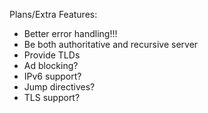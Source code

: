 Plans/Extra Features:
  - Better error handling!!!
  - Be both authoritative and recursive server
  - Provide TLDs
  - Ad blocking?
  - IPv6 support?
  - Jump directives?
  - TLS support?